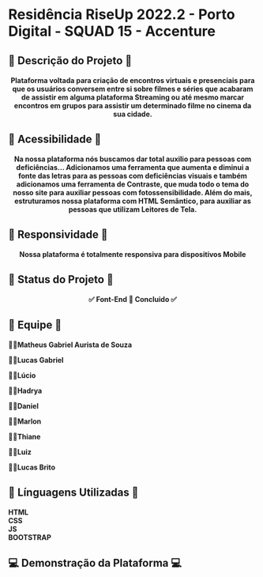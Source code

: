 # Residência RiseUp 2022.2 - Porto Digital - SQUAD 15 - Accenture
## 🍿 Descrição do Projeto 🍿
<h4 align="center">Plataforma voltada para criação de encontros virtuais e presenciais para que os usuários conversem entre si sobre filmes e séries que acabaram de assistir em alguma plataforma Streaming ou até mesmo marcar encontros em grupos para assistir um determinado filme no cinema da sua cidade.</h4>

## 🌟 Acessibilidade 🌟

<h4 align="center"> Na nossa plataforma nós buscamos dar total auxilio para pessoas com deficiências... Adicionamos uma ferramenta que aumenta e diminui a fonte das letras para as pessoas com deficiências visuais e também adicionamos uma ferramenta de Contraste, que muda todo o tema do nosso site para auxiliar pessoas com fotossensibilidade.
Além do mais, estruturamos nossa plataforma com HTML Semântico, para auxiliar as pessoas que utilizam Leitores de Tela. </h4>

## 📳 Responsividade 📳

<h4 align="center"> Nossa plataforma é totalmente responsiva para dispositivos Mobile</h4>

## 🚧 Status do Projeto 🚧
<h4 align="center"> 
	✅  Font-End 🚀 Concluido  ✅
</h4>

## 👥 Equipe 👥

<h4 

👩‍💻Matheus Gabriel Aurista de Souza <br />

👨‍💻Lucas Gabriel <br />

👨‍💻Lúcio <br />

👩‍💻Hadrya <br />

👨‍💻Daniel <br />

👨‍💻Marlon <br />

👨‍💻Thiane <br />

👨‍💻Luiz <br />

👨‍💻Lucas Brito <br /> </h4>

## 🔧 Línguagens Utilizadas 🔧

<h4

HTML <br />
CSS  <br />
JS   <br />
BOOTSTRAP  <br />
</h4>

## 💻 Demonstração da Plataforma 💻

